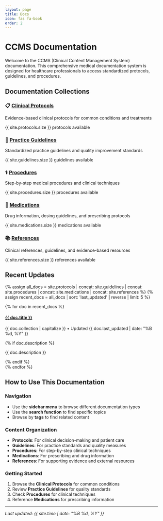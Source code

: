 ```yaml
---
layout: page
title: Docs
icon: fas fa-book
order: 2
---
```


# CCMS Documentation

Welcome to the CCMS (Clinical Content Management System) documentation. This comprehensive medical documentation system is designed for healthcare professionals to access standardized protocols, guidelines, and procedures.

## Documentation Collections

<div class="docs-grid">
  <div class="docs-card">
    <h3>📋 <a href="{{ '/protocols/' | relative_url }}">Clinical Protocols</a></h3>
    <p>Evidence-based clinical protocols for common conditions and treatments</p>
    <div class="collection-stats">
      <span class="stat">{{ site.protocols.size }} protocols available</span>
    </div>
  </div>

  <div class="docs-card">
    <h3>📄 <a href="{{ '/guidelines/' | relative_url }}">Practice Guidelines</a></h3>
    <p>Standardized practice guidelines and quality improvement standards</p>
    <div class="collection-stats">
      <span class="stat">{{ site.guidelines.size }} guidelines available</span>
    </div>
  </div>

  <div class="docs-card">
    <h3>⚕️ <a href="{{ '/procedures/' | relative_url }}">Procedures</a></h3>
    <p>Step-by-step medical procedures and clinical techniques</p>
    <div class="collection-stats">
      <span class="stat">{{ site.procedures.size }} procedures available</span>
    </div>
  </div>

  <div class="docs-card">
    <h3>💊 <a href="{{ '/medications/' | relative_url }}">Medications</a></h3>
    <p>Drug information, dosing guidelines, and prescribing protocols</p>
    <div class="collection-stats">
      <span class="stat">{{ site.medications.size }} medications available</span>
    </div>
  </div>

  <div class="docs-card">
    <h3>📚 <a href="{{ '/references/' | relative_url }}">References</a></h3>
    <p>Clinical references, guidelines, and evidence-based resources</p>
    <div class="collection-stats">
      <span class="stat">{{ site.references.size }} references available</span>
    </div>
  </div>
</div>

## Recent Updates

<div class="recent-updates">
  {% assign all_docs = site.protocols | concat: site.guidelines | concat: site.procedures | concat: site.medications | concat: site.references %}
  {% assign recent_docs = all_docs | sort: 'last_updated' | reverse | limit: 5 %}
  
  {% for doc in recent_docs %}
    <div class="update-item">
      <h4><a href="{{ doc.url | relative_url }}">{{ doc.title }}</a></h4>
      <p class="update-meta">
        <span class="collection-type">{{ doc.collection | capitalize }}</span> • 
        <span class="update-date">Updated {{ doc.last_updated | date: "%B %d, %Y" }}</span>
      </p>
      {% if doc.description %}
        <p class="update-description">{{ doc.description }}</p>
      {% endif %}
    </div>
  {% endfor %}
</div>

## How to Use This Documentation

### Navigation
- Use the **sidebar menu** to browse different documentation types
- Use the **search function** to find specific topics
- Browse by **tags** to find related content

### Content Organization
- **Protocols**: For clinical decision-making and patient care
- **Guidelines**: For practice standards and quality measures
- **Procedures**: For step-by-step clinical techniques
- **Medications**: For prescribing and drug information
- **References**: For supporting evidence and external resources

### Getting Started
1. Browse the **Clinical Protocols** for common conditions
2. Review **Practice Guidelines** for quality standards
3. Check **Procedures** for clinical techniques
4. Reference **Medications** for prescribing information

---

*Last updated: {{ site.time | date: "%B %d, %Y" }}*
